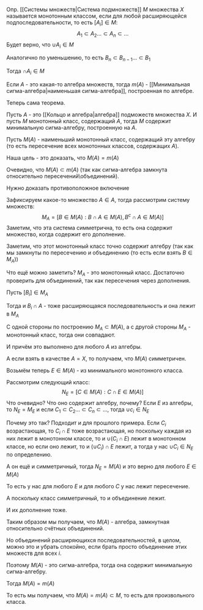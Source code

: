 Опр. [[Системы множеств|Система подмножеств]] $M$ множества $X$ называется монотонным классом, если для любой расширяющейся подпоследовательности, то есть $[A_{i}] \in M$:
$$
A_{1} \subset A_{2}... \subset A_{n} \subset ...
$$
Будет верно, что $\cup A_{i} \in M$

Аналогично по уменьшению, то есть $B_{n} \subset B_{n-1} ... \subset B_{1}$

Тогда $\cap A_{i} \in M$

Если $A$ - это какая-то алгебра множеств, тогда $m(A)$ - [[Минимальная сигма-алгебра|наименьшая сигма-алгебра]], построенная по алгебре.

Теперь сама теорема.

Пусть $A$ - это [[Кольцо и алгебра|алгебра]] подможеств множества $X$. И пусть $M$ монотонный класс, содержащий $A$, тогда $M$ содержит минимальную сигма-алгебру, построенную на $A$.

Пусть $M(A)$ - наименьший монотонный класс, содержащий эту алгебру (то есть пересечение всех монотонных классов, содержащих $A$).

Наша цель - это доказать, что $M(A) = m(A)$

Очевидно, что $M(A) \subset m(A)$ (так как сигма-алгебра замкнута относительно пересечений\объединений).

Нужно доказать противоположное включение

Зафиксируем какое-то множество $A \in A$, тогда рассмотрим систему множеств:
$$
M_{A} = [B \in M(A): B \cap A \in M(A),  B^{c} \cap A \in M(A)]
$$
Заметим, что эта система симметрична, то есть она содержит множество, когда содержит его дополнение.

Заметим, что этот монотонный класс точно содержит алгебру (так как мы замкнуты по пересечению и объединению (то есть если взять $B \in M_{A}$))

Что ещё можно заметить? $M_{A}$ - это монотонный класс. Достаточно проверить для объединений, так как пересечения через дополнения.

Пусть $[B_{i}] \in M_{A}$

Тогда и $B_{i} \cap A$ - тоже расширяющаяся последовательность и она лежит в $M_{A}$

С одной стороны по построению $M_{A} \subset M(A)$, а с другой стороны $M_{A}$ - монотонный класс, тогда они совпадают.

И причём это выполнено для любого $A$ из алгебры.

А если взять в качестве $A = X$, то получаем, что $M(A)$ симметричен.

Возьмём теперь $E \in M(A)$ - из минимального монотонного класса.

Рассмотрим следующий класс:
$$
N_{E} = [C \in M(A): C \cap E \in M(A)]
$$
Что очевидно? Что оно содержит алгебру, почему? Если $E$ из алгебры, то $N_{E} = M_{E}$ и если $C_{1} \subset C_{2} ... \subset C_{n} \subset ...$, тогда $\cup c_{i} \in N_{E}$

Почему это так? Подходит и для прошлого примера. Если $C_{i}$ возрастающая, то $C_{i} \cap E$ тоже возрастающая, но поскольку каждая из них лежит в монотонном классе, то и $\cup (C_{i} \cap E)$ лежит в монотонном классе, но если оно лежит, то и $(\cup C_{i}) \cap E$ лежит, а тогда у нас $\cup C_{i} \in N_{E}$ по определению.

А он ещё и симметричный, тогда $N_{E} = M(A)$ и это верно для любого $E \in M(A)$

То есть у нас для любого $E$ и для любого $C$ у нас лежит пересечение.

А поскольку класс симметричный, то и объединение лежит.

И их дополнение тоже.

Таким образом мы получаем, что $M(A)$ - алгебра, замкнутная относительно счётных объединений.

Но объединений расширяющихся последовательностей, в целом, можно это и убрать спокойно, если брать просто объединение этих множеств для всех $i$.

Поэтому $M(A)$ - это сигма-алгебра, тогда она содержит минимальную сигма-алгебру.

Тогда $M(A) = m(A)$

То есть мы получаем, что $M(A) = m(A) \subset M$, то есть для произвольного класса.
